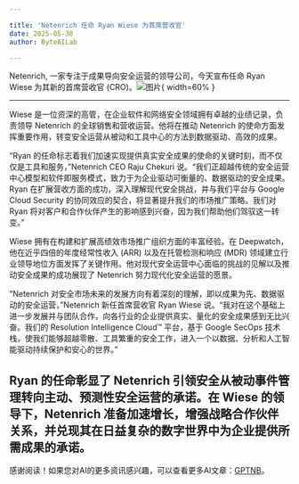 ```yaml
---

title: 'Netenrich 任命 Ryan Wiese 为首席营收官'
date: 2025-05-30
author: ByteAILab

---
```


Netenrich, 一家专注于成果导向安全运营的领导公司，今天宣布任命 Ryan Wiese 为其新的首席营收官 (CRO)。![图片](https://ai-techpark.com/wp-content/uploads/Netenrich.jpg){ width=60% }

---
Wiese 是一位资深的高管，在企业软件和网络安全领域拥有卓越的业绩记录，负责领导 Netenrich 的全球销售和营收运营。他将在推动 Netenrich 的使命方面发挥重要作用，转变安全运营从被动和工具中心的方法到数据驱动、高效的成果。

“Ryan 的任命标志着我们加速实现提供真实安全成果的使命的关键时刻，而不仅仅是工具和服务，”Netenrich CEO Raju Chekuri 说。“我们正超越传统的安全运营中心模型和软件即服务模式，致力于为企业驱动可衡量的、数据驱动的安全成果。Ryan 在扩展营收方面的成功，深入理解现代安全挑战，并与我们平台与 Google Cloud Security 的协同效应的契合，将显著提升我们的市场推广策略。我们对 Ryan 将对客户和合作伙伴产生的影响感到兴奋，因为我们帮助他们驾驭这一转变。”

Wiese 拥有在构建和扩展高绩效市场推广组织方面的丰富经验。在 Deepwatch，他在近乎四倍的年度经常性收入 (ARR) 以及在托管检测和响应 (MDR) 领域建立行业领导地位方面发挥了关键作用。他对现代安全运营中心面临的挑战的见解以及推动安全成果的成功展现了 Netenrich 努力现代化安全运营的愿景。

“Netenrich 对安全市场未来的发展方向有着深刻的理解，即以成果为先、数据驱动的安全运营，”Netenrich 新任首席营收官 Ryan Wiese 说。“我对在这个基础上进一步发展并与团队合作，向各行业的企业提供真实、量化的安全成果感到无比兴奋。我们的 Resolution Intelligence Cloud™ 平台，基于 Google SecOps 技术栈，使我们能够超越零散、工具繁重的安全工作，进入一个以数据、分析和人工智能驱动持续保护和安心的世界。”

Ryan 的任命彰显了 Netenrich 引领安全从被动事件管理转向主动、预测性安全运营的承诺。在 Wiese 的领导下，Netenrich 准备加速增长，增强战略合作伙伴关系，并兑现其在日益复杂的数字世界中为企业提供所需成果的承诺。
---
感谢阅读！如果您对AI的更多资讯感兴趣，可以查看更多AI文章：[GPTNB](https://gptnb.com)。